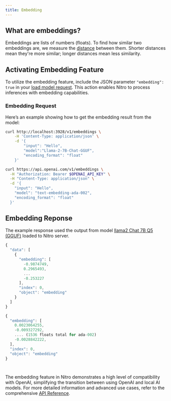 ```yaml
---
title: Embedding
---
```


## What are embeddings?

Embeddings are lists of numbers (floats). To find how similar two embeddings are, we measure the [distance](https://en.wikipedia.org/wiki/Cosine_similarity) between them. Shorter distances mean they're more similar; longer distances mean less similarity.

## Activating Embedding Feature

To utilize the embedding feature, include the JSON parameter `"embedding": true` in your [load model request](features/load-unload.md). This action enables Nitro to process inferences with embedding capabilities.

### Embedding Request

Here’s an example showing how to get the embedding result from the model:

<div style={{ width: '50%', float: 'left', clear: 'left' }}>

```bash title="Nitro" {1}
curl http://localhost:3928/v1/embeddings \
    -H 'Content-Type: application/json' \
    -d '{
        "input": "Hello",
        "model":"Llama-2-7B-Chat-GGUF",
        "encoding_format": "float"
    }'

```

</div>
<div style={{ width: '50%', float: 'right', clear: 'right' }}>

```bash title="OpenAI request" {1}
curl https://api.openai.com/v1/embeddings \
  -H "Authorization: Bearer $OPENAI_API_KEY" \
  -H "Content-Type: application/json" \
  -d '{
    "input": "Hello",
    "model": "text-embedding-ada-002",
    "encoding_format": "float"
  }'
```

</div>

## Embedding Reponse

The example response used the output from model [llama2 Chat 7B Q5 (GGUF)](https://huggingface.co/TheBloke/Llama-2-7B-Chat-GGUF/tree/main) loaded to Nitro server.

<div style={{ width: '50%', float: 'left', clear: 'left' }}>

```js title="Nitro"
{
  "data": [
    {
      "embedding": [
        -0.9874749,
        0.2965493,
        ...
        -0.253227
      ],
      "index": 0,
      "object": "embedding"
    }
  ]
}
```

</div>

<div style={{ width: '50%', float: 'right', clear: 'right' }}>

```js title="OpenAI"
{
  "embedding": [
    0.0023064255,
    -0.009327292,
    .... (1536 floats total for ada-002)
    -0.0028842222,
  ],
  "index": 0,
  "object": "embedding"
}




```

</div>

The embedding feature in Nitro demonstrates a high level of compatibility with OpenAI, simplifying the transition between using OpenAI and local AI models. For more detailed information and advanced use cases, refer to the comprehensive [API Reference](https://nitro.jan.ai/api-reference).
